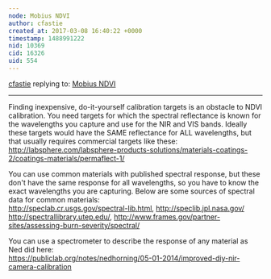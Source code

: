 ```yaml
---
node: Mobius NDVI
author: cfastie
created_at: 2017-03-08 16:40:22 +0000
timestamp: 1488991222
nid: 10369
cid: 16326
uid: 554
---
```




[cfastie](../profile/cfastie) replying to: [Mobius NDVI](../notes/cfastie/04-26-2014/mobius-ndvi)

----
Finding inexpensive, do-it-yourself calibration targets is an obstacle to NDVI calibration. You need targets for which the spectral reflectance is known for the wavelengths you capture and use for the NIR and VIS bands. Ideally these targets would have the SAME reflectance for ALL wavelengths, but that usually requires commercial targets like these:
http://labsphere.com/labsphere-products-solutions/materials-coatings-2/coatings-materials/permaflect-1/

You can use common materials with published spectral response, but these don't have the same response for all wavelengths, so you have to know the exact wavelengths you are capturing. Below are some sources of spectral data for common materials:  
http://speclab.cr.usgs.gov/spectral-lib.html, http://speclib.jpl.nasa.gov/  http://spectrallibrary.utep.edu/, http://www.frames.gov/partner-sites/assessing-burn-severity/spectral/  

You can use a spectrometer to describe the response of any material as Ned did here:  
https://publiclab.org/notes/nedhorning/05-01-2014/improved-diy-nir-camera-calibration